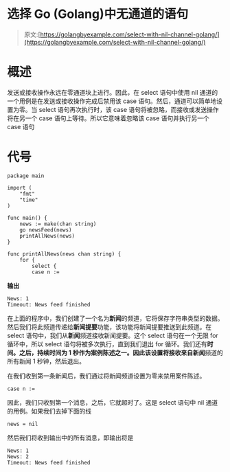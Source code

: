 # 选择 Go (Golang)中无通道的语句

> 原文:[https://golangbyexample.com/select-with-nil-channel-golang/](https://golangbyexample.com/select-with-nil-channel-golang/)

# **概述**

发送或接收操作永远在零通道块上进行。因此，在 select 语句中使用 nil 通道的一个用例是在发送或接收操作完成后禁用该 case 语句。然后，通道可以简单地设置为零。当 select 语句再次执行时，该 case 语句将被忽略，而接收或发送操作将在另一个 case 语句上等待。所以它意味着忽略该 case 语句并执行另一个 case 语句

# **代号**

```
package main

import (
    "fmt"
    "time"
)

func main() {
    news := make(chan string)
    go newsFeed(news)
    printAllNews(news)
}

func printAllNews(news chan string) {
    for {
        select {
        case n := 
```

**输出**

```
News: 1
Timeout: News feed finished
```

在上面的程序中，我们创建了一个名为**新闻**的频道，它将保存字符串类型的数据。然后我们将此频道传递给**新闻提要**功能，该功能将新闻提要推送到此频道。在 select 语句中，我们从**新闻**频道接收新闻提要。这个 select 语句在一个无限 for 循环中，所以 select 语句将被多次执行，直到我们退出 for 循环。我们还有**时间。**之后，持续时间为 1 秒作为案例陈述之一。因此该设置将接收来自**新闻**频道的所有新闻 1 秒钟，然后退出。

在我们收到第一条新闻后，我们通过将新闻频道设置为零来禁用案件陈述。

```
case n := 
```

因此，我们只收到第一个消息，之后，它就超时了。这是 select 语句中 nil 通道的用例。如果我们去掉下面的线

```
news = nil
```

然后我们将收到输出中的所有消息，即输出将是

```
News: 1
News: 2
Timeout: News feed finished
```